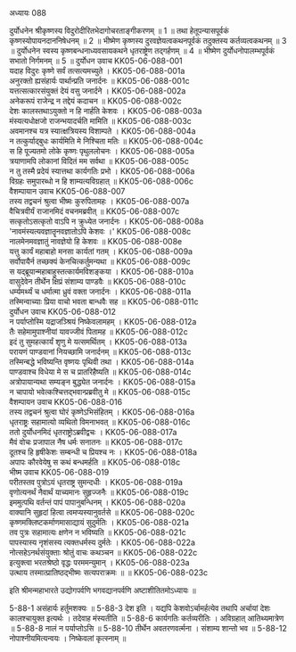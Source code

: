 अध्यायः 088

दुर्योधनेन श्रीकृष्णस्य विदुरोदीरितभेदागोचरताङ्गीकरणम् ॥ 1 ॥ तथा हेतूपन्यासपूर्वकं कृष्णस्योपायनदाननिषेधनम् ॥ 2 ॥ भीष्मेण कृष्णस्य दुरवज्ञेयत्वकथनपूर्वकं तदुक्तस्य कर्तव्यत्वकथनम् ॥ 3 ॥ दुर्योधनेन स्वस्य कृष्णबन्धनाध्यवसायकथने धृतराष्ट्रेण तद्गर्हणम् ॥ 4 ॥ भीष्मेण दुर्योधनोपालम्भपूर्वकं सभातो निर्गमनम् ॥ 5 ॥
दुर्योधन उवाच 	KK05-06-088-001  
यदाह विदुरः कृष्णे सर्वं तत्सत्यमच्युते ।	KK05-06-088-001a  
अनुरक्तो ह्यसंहार्यः पार्थान्प्रति जनार्दनः ॥	KK05-06-088-001c  
यत्तत्सत्कारसंयुक्तं देयं वसु जनार्दने ।	KK05-06-088-002a  
अनेकरूपं राजेन्द्र न तद्देयं कदाचन ॥	KK05-06-088-002c  
देशः कालस्तथाऽयुक्तो न हि नार्हति केशवः ।	KK05-06-088-003a  
मंस्यत्यधोक्षजो राजन्भयादर्चति मामिति ॥	KK05-06-088-003c  
अवमानश्च यत्र स्यात्क्षत्रियस्य विशाम्पते ।	KK05-06-088-004a  
न तत्कुर्याद्बुधः कार्यमिति मे निश्चिता मतिः ॥	KK05-06-088-004c  
स हि पूज्यतमो लोके कृष्णः पृथुललोचनः ।	KK05-06-088-005a  
त्रयाणामपि लोकानां विदितं मम सर्वथा ॥	KK05-06-088-005c  
न तु तस्मै प्रदेयं स्यात्तथा कार्यगतिः प्रभो ।	KK05-06-088-006a  
विग्रहः समुपारब्धो न हि शाम्यत्यविग्रहात् ॥	KK05-06-088-006c  
वैशम्पायान उवाच 	KK05-06-088-007  
तस्य तद्वचनं श्रुत्वा भीष्मः कुरुपितामहः ।	KK05-06-088-007a  
वैचित्रवीर्यं राजानमिदं वचनमब्रवीत् ॥	KK05-06-088-007c  
सत्कृतोऽसत्कृतो वाऽपि न क्रुध्येत जनार्दनः ।	KK05-06-088-008a  
\'नावमंस्यत्यवज्ञातॄनवज्ञातोऽपि केशवः ।\'	KK05-06-088-008c  
नालमेनमवज्ञातुं नावज्ञेयो हि केशवः ॥	KK05-06-088-008e  
यत्तु कार्यं महाबाहो मनसा कार्यतां गतम् ।	KK05-06-088-009a  
सर्वोपायैर्न तच्छक्यं केनचित्कर्तुमन्यथा ॥	KK05-06-088-009c  
स यद्ब्रूयान्महाबाहुस्तत्कार्यमविशङ्कया ।	KK05-06-088-010a  
वासुदेवेन तीर्थेन क्षिप्रं संशाम्य पाण्डवैः ॥	KK05-06-088-010c  
धर्म्यमर्थ्यं च धर्मात्मा ध्रुवं वक्ता जनार्दनः ।	KK05-06-088-011a  
तस्मिन्वाच्याः प्रिया वाचो भवता बान्धवैः सह ॥	KK05-06-088-011c  
दुर्योधन उवाच 	KK05-06-088-012  
न पर्याप्तोस्मि यद्राजञ्श्रियं निष्केवलामहम् ।	KK05-06-088-012a  
तैः सहेमामुपाश्नीयां यावज्जीवं पितामह ॥	KK05-06-088-012c  
इदं तु सुमहत्कार्यं शृणु मे यत्समर्थितम् ।	KK05-06-088-013a  
परायणं पाण्डवानां नियच्छामि जनार्दनम् ॥	KK05-06-088-013c  
तस्मिन्बद्धे भविष्यन्ति वृष्णयः पृथिवी तथा ।	KK05-06-088-014a  
पाण्डवाश्च विधेया मे स च प्रातरिहैष्यति ॥	KK05-06-088-014c  
अत्रोपायान्यथा सम्यङ्न बुद्ध्येत जनार्दनः ।	KK05-06-088-015a  
न चापायो भवेत्कश्चित्तद्भवान्प्रब्रवीतु मे ॥	KK05-06-088-015c  
वैशम्पायन उवाच 	KK05-06-088-016  
तस्य तद्वचनं श्रुत्वा घोरं कृष्णेऽभिसंहितम् ।	KK05-06-088-016a  
धृतराष्ट्रः सहामात्यो व्यथितो विमनाभवत् ॥	KK05-06-088-016c  
ततो दुर्योधनमिदं धृतराष्ट्रोऽब्रवीद्वचः ।	KK05-06-088-017a  
मैवं वोचः प्रजापाल नैष धर्मः सनातनः ॥	KK05-06-088-017c  
दूतश्च हि हृषीकेशः सम्बन्धी च प्रियश्च नः ।	KK05-06-088-018a  
अपापः कौरवेयेषु स कथं बन्धमर्हति ॥	KK05-06-088-018c  
भीष्म उवाच 	KK05-06-088-019  
परीतस्तव पुत्रोऽयं धृतराष्ट्र सुमन्दधीः ।	KK05-06-088-019a  
वृणोत्यनर्थं नैवार्थं याच्यमानः सुहृज्जनैः ॥	KK05-06-088-019c  
इममुत्पथि वर्तन्तं पापं पापानुबन्धिनम् ।	KK05-06-088-020a  
वाक्यानि सुहृदां हित्वा त्वमप्यस्यानुवर्तसे ॥	KK05-06-088-020c  
कृष्णमक्लिष्टकर्माणमासाद्यायं सुदुर्मतिः ।	KK05-06-088-021a  
तव पुत्रः सहामात्यः क्षणेन न भविष्यति ॥	KK05-06-088-021c  
पापस्यास्य नृशंसस्य त्यक्तधर्मस्य दुर्मतेः ।	KK05-06-088-022a  
नोत्सहेऽनर्थसंयुक्ताः श्रोतुं वाचः कथञ्चन ॥	KK05-06-088-022c  
इत्युक्त्वा भरतश्रेष्ठो वृद्धः परममन्युमान् ।	KK05-06-088-023a  
उत्थाय तस्मात्प्रातिष्ठद्भीष्मः सत्यपराक्रमः ॥ ॥	KK05-06-088-023c  

इति श्रीमन्महाभारते उद्योगपर्वणि भगवद्यानपर्वणि अष्टाशीतितमोऽध्यायः ॥

5-88-1 असंहार्यः हर्तुमशक्यः ॥ 5-88-3 देश इति । यद्यपि केशवोऽर्चामर्हत्येव तथापि अर्चायां देशः कालश्चायुक्त इत्यर्थः । तदेवाह मंस्यतीति ॥ 5-88-6 कार्यगतिः कर्तव्यरीतिः । अविग्रहात् आतिथ्यमात्रेण ॥ 5-88-8 नालं न पर्याप्तोऽसि ॥ 5-88-10 तीर्थेन अवतरणवर्त्मना । संशाम्य शान्तो भव ॥ 5-88-12 नोपाश्नीयमित्यन्वयः । निष्केवलां कृत्स्नाम् ॥
